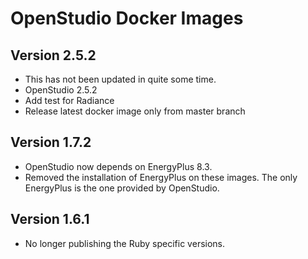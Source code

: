 # OpenStudio Docker Images

## Version 2.5.2

* This has not been updated in quite some time.
* OpenStudio 2.5.2
* Add test for Radiance
* Release latest docker image only from master branch

## Version 1.7.2 

* OpenStudio now depends on EnergyPlus 8.3.
* Removed the installation of EnergyPlus on these images. The only EnergyPlus is the one provided by OpenStudio.

## Version 1.6.1

* No longer publishing the Ruby specific versions. 
